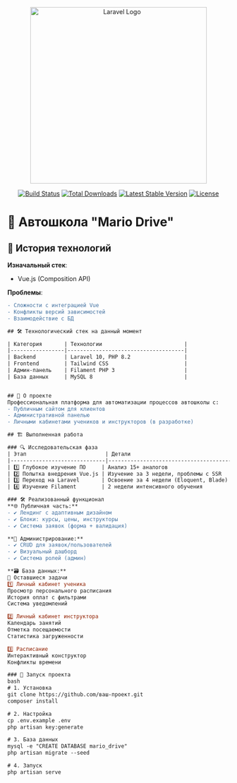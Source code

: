 <p align="center"><a href="https://laravel.com" target="_blank"><img src="https://raw.githubusercontent.com/laravel/art/master/logo-lockup/5%20SVG/2%20CMYK/1%20Full%20Color/laravel-logolockup-cmyk-red.svg" width="400" alt="Laravel Logo"></a></p>

<p align="center">
<a href="https://github.com/laravel/framework/actions"><img src="https://github.com/laravel/framework/workflows/tests/badge.svg" alt="Build Status"></a>
<a href="https://packagist.org/packages/laravel/framework"><img src="https://img.shields.io/packagist/dt/laravel/framework" alt="Total Downloads"></a>
<a href="https://packagist.org/packages/laravel/framework"><img src="https://img.shields.io/packagist/v/laravel/framework" alt="Latest Stable Version"></a>
<a href="https://packagist.org/packages/laravel/framework"><img src="https://img.shields.io/packagist/l/laravel/framework" alt="License"></a>
</p>

# 🚦 Автошкола "Mario Drive"

## 🔄 История технологий

**Изначальный стек**:
- Vue.js (Composition API)

**Проблемы**:
```diff
- Сложности с интеграцией Vue 
- Конфликты версий зависимостей
- Взаимодействие с БД

## 🛠 Технологический стек на данный момент

| Категория       | Технологии                          |
|-----------------|-------------------------------------|
| Backend         | Laravel 10, PHP 8.2                 |
| Frontend        | Tailwind CSS                        |
| Админ-панель    | Filament PHP 3                      |
| База данных     | MySQL 8                             |


## 📌 О проекте
Профессиональная платформа для автоматизации процессов автошколы с:
- Публичным сайтом для клиентов
- Административной панелью
- Личными кабинетами учеников и инструкторов (в разработке)

## 🏗️ Выполненная работа

### 🔍 Исследовательская фаза
| Этап                         | Детали                                  |
|------------------------------|-----------------------------------------|
| 1️⃣ Глубокое изучение ПО     | Анализ 15+ аналогов                     |
| 2️⃣ Попытка внедрения Vue.js | Изучение за 3 недели, проблемы с SSR    |
| 3️⃣ Переход на Laravel       | Освоение за 4 недели (Eloquent, Blade)  |
| 4️⃣ Изучение Filament        | 2 недели интенсивного обучения          |

### 🛠️ Реализованный функционал
**🌐 Публичная часть:**
- ✔️ Лендинг с адаптивным дизайном
- ✔️ Блоки: курсы, цены, инструкторы
- ✔️ Система заявок (форма + валидация)

**🔧 Администрирование:**
- ✔️ CRUD для заявок/пользователей
- ✔️ Визуальный дашборд
- ✔️ Система ролей (админ)

**🗃️ База данных:**
🚧 Оставшиеся задачи
1️⃣ Личный кабинет ученика
Просмотр персонального расписания
История оплат с фильтрами
Система уведомлений

2️⃣ Личный кабинет инструктора
Календарь занятий
Отметка посещаемости
Статистика загруженности

3️⃣ Расписание
Интерактивный конструктор
Конфликты времени

### 🚀 Запуск проекта
bash
# 1. Установка
git clone https://github.com/ваш-проект.git
composer install

# 2. Настройка
cp .env.example .env
php artisan key:generate

# 3. База данных
mysql -e "CREATE DATABASE mario_drive"
php artisan migrate --seed

# 4. Запуск
php artisan serve
